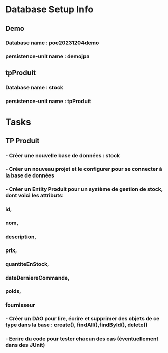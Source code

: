 # Database Setup Info

## Demo
### Database name : poe20231204demo
### persistence-unit name : demojpa

## tpProduit
### Database name : stock
### persistence-unit name : tpProduit

# Tasks

## TP Produit

### - Créer une nouvelle base de données : stock
### - Créer un nouveau projet et le configurer pour se connecter à la base de données
### - Créer un Entity Produit pour un système de gestion de stock, dont voici les attributs:
###     id,
###     nom,
###     description,
###     prix,
###     quantiteEnStock,
###     dateDerniereCommande,
###     poids,
###     fournisseur
### - Créer un **DAO** pour lire, écrire et supprimer des objets de ce type dans la base : create(), findAll(),findById(), delete()
### - Ecrire du code pour tester chacun des cas (éventuellement dans des JUnit)
